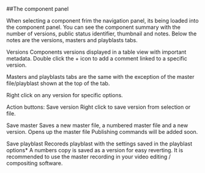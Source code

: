 ##The component panel

When selecting a component frim the navigation panel, its being loaded into the component panel.
You can see the component summary with the number of versions, public status identifier, thumbnail and notes.
Below the notes are the versions, masters and playblasts tabs.

Versions 
Components versions displayed in a table view with important metadata.
Double click the + icon to add a comment linked to a specific version.

Masters and playblasts tabs are the same with the exception of the master file/playblast shown at the top of the tab.

Right click on any version for specific options.

Action buttons:
Save version
Right click to save version from selection or file.

Save master
Saves a new master file, a numbered master file and a new version.
Opens up the master file
Publishing commands will be added soon.

Save playblast
Recoreds playblast with the settings saved in the playblast options*
A numbers copy is saved as a version for easy reverting.
It is recommended to use the master recording in your video editing / compositing software.